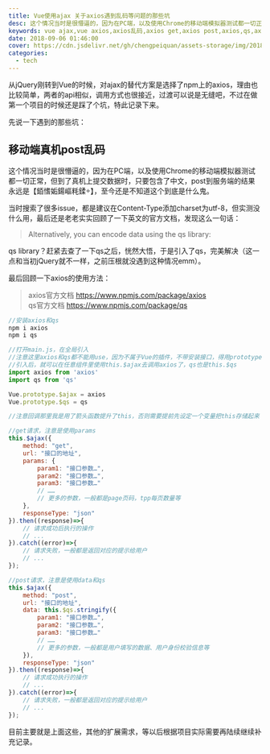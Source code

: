 ```yaml
---
title: Vue使用ajax 关于axios遇到乱码等问题的那些坑
desc: 这个情况当时是很懵逼的，因为在PC端，以及使用Chrome的移动端模拟器测试都一切正常，但到了真机上提交数据时，只要包含了中文，post到服务端的结果永远是【銆愭姤鍚嶇粍鍒】，这个至今还是不知道到底是什么鬼。
keywords: vue ajax,vue axios,axios乱码,axios get,axios post,axios,qs,axios qs
date: 2018-09-06 01:46:00
cover: https://cdn.jsdelivr.net/gh/chengpeiquan/assets-storage/img/2018/09/1-1.jpg
categories: 
  - tech
---
```


从jQuery刚转到Vue的时候，对ajax的替代方案是选择了npm上的axios，理由也比较简单，两者的api相似，调用方式也很接近，过渡可以说是无缝吧，不过在做第一个项目的时候还是踩了个坑，特此记录下来。

先说一下遇到的那些坑：

## 移动端真机post乱码

这个情况当时是很懵逼的，因为在PC端，以及使用Chrome的移动端模拟器测试都一切正常，但到了真机上提交数据时，只要包含了中文，post到服务端的结果永远是【銆愭姤鍚嶇粍鍒】，至今还是不知道这个到底是什么鬼。

当时搜索了很多issue，都是建议在Content-Type添加charset为utf-8，但实测没什么用，最后还是老老实实回顾了一下英文的官方文档，发现这么一句话：

>Alternatively, you can encode data using the qs library:

qs library？赶紧去查了一下qs之后，恍然大悟，于是引入了qs，完美解决（这一点和当初jQuery就不一样，之前压根就没遇到这种情况emm）。

最后回顾一下axios的使用方法：

>axios官方文档 https://www.npmjs.com/package/axios<br>
>qs官方文档 https://www.npmjs.com/package/qs

```javascript
//安装axios和qs
npm i axios
npm i qs

//打开main.js，在全局引入
//注意这里axios和qs都不能用use，因为不属于Vue的插件，不带安装接口，得用prototype原型引入
//引入后，就可以在任意组件里使用this.$ajax去调用axios了，qs也是this.$qs
import axios from 'axios'
import qs from 'qs'

Vue.prototype.$ajax = axios
Vue.prototype.$qs = qs

//注意回调那里我是用了箭头函数提升了this，否则需要提前先设定一个变量把this存储起来

//get请求，注意是使用params
this.$ajax({
	method: "get",
	url: "接口的地址",
	params: {
		param1: "接口参数…",
		param2: "接口参数…",
		param3: "接口参数…"
		// ……
		// 更多的参数，一般都是page页码，tpp每页数量等
	},
	responseType: "json"
}).then((response)=>{
	// 请求成功后执行的操作
	// ...
}).catch((error)=>{
	// 请求失败，一般都是返回对应的提示给用户
	// ...
});

//post请求，注意是使用data和qs
this.$ajax({
	method: "post",
	url: "接口的地址",
	data: this.$qs.stringify({
		param1: "接口参数…",
		param2: "接口参数…",
		param3: "接口参数…"
		// ……
		// 更多的参数，一般都是用户填写的数据、用户身份校验信息等
	}),
	responseType: "json"
}).then((response)=>{
	// 请求成功执行的操作
	// ...
}).catch((error)=>{
	// 请求失败，一般都是返回对应的提示给用户
	// ...
});
```

目前主要就是上面这些，其他的扩展需求，等以后根据项目实际需要再陆续继续补充记录。